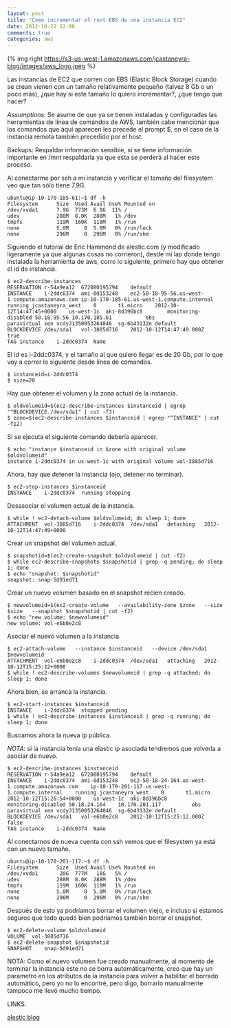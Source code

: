 ```yaml
---
layout: post
title: "Como incrementar el root EBS de una instancia EC2"
date: 2012-10-22 12:06
comments: true
categories: aws
---
```


{% img right https://s3-us-west-1.amazonaws.com/jcastaneyra-blog/images/aws_logo.jpeg %}

Las instancias de EC2 que corren con EBS (Elastic Block Storage) cuando
se crean vienen con un tamaño relativamente pequeño (talvez 8 Gb o un
poco más), ¿que hay si este tamaño lo quiero incrementar?, ¿que tengo que
hacer?

<!--more-->

*Assumptions*: Se asume  de que ya se tienen instaladas y configuradas las herramientas
de línea de comandos de AWS, también cabe mencionar que los comandos que
aquí aparecen les precede el prompt $, en el caso de la instancia remota
también precedido por el host.

Backups: Respaldar información sensible, si se tiene información
importante en /mnt respaldarla ya que esta se perderá al hacer este
proceso.

Al conectarme por ssh a mi instancia y verificar el tamaño del
filesystem veo que tan sólo tiene 7.9G.

```
ubuntu@ip-10-170-185-61:~$ df -h
Filesystem      Size  Used Avail Use% Mounted on
/dev/xvda1      7.9G  773M  6.8G  11% /
udev            288M  8.0K  288M   1% /dev
tmpfs           119M  160K  118M   1% /run
none            5.0M     0  5.0M   0% /run/lock
none            296M     0  296M   0% /run/shm
```

Siguiendo el tutorial de Eric Hammond de alestic.com (y modificado
ligeramente ya que algunas cosas no corrieron), desde mi lap donde
tengo instalada la herramienta de aws, corro lo siguiente, primero
hay que obtener el id de instancia.

```
$ ec2-describe-instances                                                                            
RESERVATION	r-54a9ea12	672080195794	default
INSTANCE	i-2ddc0374	ami-0d153248	ec2-50-18-95-56.us-west-1.compute.amazonaws.com	ip-10-170-185-61.us-west-1.compute.internal	running	jcastaneyra_west	0		t1.micro	2012-10-12T14:47:45+0000	us-west-1c	aki-8d396bc8		monitoring-disabled	50.18.95.56	10.170.185.61			ebs					paravirtual	xen	vcdyJ1350053264046	sg-6b43132e	default
BLOCKDEVICE	/dev/sda1	vol-3885d716	2012-10-12T14:47:49.000Z	true
TAG	instance	i-2ddc0374	Name	

```

El id es i-2ddc0374, y el tamaño al que quiero llegar es de 20 Gb, por
lo que voy a correr lo siguiente desde línea de comandos.

```
$ instanceid=i-2ddc0374
$ size=20
```

Hay que obtener el volumen y la zona actual de la instancia.

```
$ oldvolumeid=$(ec2-describe-instances $instanceid | egrep "^BLOCKDEVICE./dev/sda1" | cut -f3)
$ zone=$(ec2-describe-instances $instanceid | egrep "^INSTANCE" | cut -f12)
```

Si se ejecuta el siguiente comando debería aparecer.

```
$ echo "instance $instanceid in $zone with original volume $oldvolumeid"
instance i-2ddc0374 in us-west-1c with original volume vol-3885d716
```

Ahora, hay que detener la instancia (ojo, detener no terminar).

```
$ ec2-stop-instances $instanceid
INSTANCE	i-2ddc0374	running	stopping
```

Desasociar el volumen actual de la instancia.

```
$ while ! ec2-detach-volume $oldvolumeid; do sleep 1; done
ATTACHMENT	vol-3885d716	i-2ddc0374	/dev/sda1	detaching	2012-10-12T14:47:49+0000
```

Crear un snapshot del volumen actual.

```
$ snapshotid=$(ec2-create-snapshot $oldvolumeid | cut -f2)
$ while ec2-describe-snapshots $snapshotid | grep -q pending; do sleep 1; done
$ echo "snapshot: $snapshotid"
snapshot: snap-5d91ed71
```

Crear un nuevo volumen basado en el snapshot recien creado.

```
$ newvolumeid=$(ec2-create-volume   --availability-zone $zone   --size $size   --snapshot $snapshotid | cut -f2)
$ echo "new volume: $newvolumeid"
new volume: vol-e6b0e2c8
```

Asociar el nuevo volumen a la instancia.

```
$ ec2-attach-volume   --instance $instanceid   --device /dev/sda1   $newvolumeid
ATTACHMENT	vol-e6b0e2c8	i-2ddc0374	/dev/sda1	attaching	2012-10-12T15:25:12+0000
$ while ! ec2-describe-volumes $newvolumeid | grep -q attached; do sleep 1; done
```

Ahora bien, se arranca la instancia.

```
$ ec2-start-instances $instanceid
INSTANCE	i-2ddc0374	stopped	pending
$ while ! ec2-describe-instances $instanceid | grep -q running; do sleep 1; done
```

Buscamos ahora la nueva ip pública.

*NOTA*: si la instancia tenía una elastic ip
asociada tendremos que volverla a asociar de nuevo.

```
$ ec2-describe-instances $instanceid
RESERVATION	r-54a9ea12	672080195794	default
INSTANCE	i-2ddc0374	ami-0d153248	ec2-50-18-24-164.us-west-1.compute.amazonaws.com	ip-10-170-201-117.us-west-1.compute.internal	running	jcastaneyra_west	0		t1.micro	2012-10-12T15:26:54+0000	us-west-1c	aki-8d396bc8			monitoring-disabled	50.18.24.164	10.170.201.117			ebs					paravirtual	xen	vcdyJ1350053264046	sg-6b43132e	default
BLOCKDEVICE	/dev/sda1	vol-e6b0e2c8	2012-10-12T15:25:12.000Z	false
TAG	instance	i-2ddc0374	Name	
```

Al conectarnos de nueva cuenta con ssh vemos que el filesystem ya está
con un nuevo tamaño.

```
ubuntu@ip-10-170-201-117:~$ df -h
Filesystem      Size  Used Avail Use% Mounted on
/dev/xvda1       20G  777M   18G   5% /
udev            288M  8.0K  288M   1% /dev
tmpfs           119M  160K  118M   1% /run
none            5.0M     0  5.0M   0% /run/lock
none            296M     0  296M   0% /run/shm
```

Después de esto ya podríamos borrar el volumen viejo, e incluso si
estamos seguros que todo quedó bien podríamos también borrar el
snapshot.

```
$ ec2-delete-volume $oldvolumeid
VOLUME	vol-3885d716
$ ec2-delete-snapshot $snapshotid
SNAPSHOT	snap-5d91ed71
```

NOTA: Como el nuevo volumen fue creado manualmente, al momento de
terminar la instancia este no se borra automáticamente, creo que hay un
parametro en los atributos de la instancia para volver a habilitar el
borrado automático, pero yo no lo encontré, pero digo, borrarlo
manualmente tampoco me llevó mucho tiempo.


LINKS.

[alestic blog](http://alestic.com/2010/02/ec2-resize-running-ebs-root)


